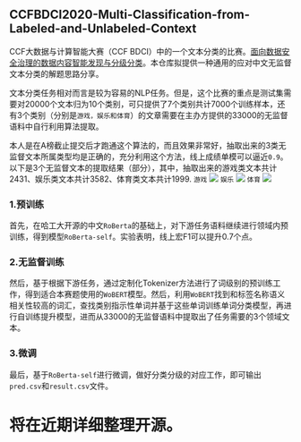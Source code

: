 ## CCFBDCI2020-Multi-Classification-from-Labeled-and-Unlabeled-Context

CCF大数据与计算智能大赛（CCF BDCI）中的一个文本分类的比赛。[面向数据安全治理的数据内容智能发现与分级分类](https://www.datafountain.cn/competitions/471)。本仓库拟提供一种通用的应对中文无监督文本分类的解题思路分享。

文本分类任务相对而言是较为容易的NLP任务。但是，这个比赛的重点是测试集需要对20000个文本归为10个类别，可只提供了7个类别共计7000个训练样本，还有3个类别（分别是```游戏，娱乐和体育```）的文章需要在主办方提供的33000的无监督语料中自行利用算法提取。

本人是在A榜截止提交后才跑通这个算法的，而且效果非常好，抽取出来的3类无监督文本所属类型均是正确的，充分利用这个方法，线上成绩单模可以逼近```0.9```。以下是3个无监督文本的提取结果（部分），其中，抽取出来的游戏类文本共计2431、娱乐类文本共计3582、体育类文本共计1999.
```游戏```
<img src='https://github.com/JeremySun1224/CCFBDCI2020-Multi-Classification-from-Labeled-and-Unlabeled-Context/blob/main/img/%E6%B8%B8%E6%88%8F.png'>
```娱乐```
<img src='https://github.com/JeremySun1224/CCFBDCI2020-Multi-Classification-from-Labeled-and-Unlabeled-Context/blob/main/img/%E5%A8%B1%E4%B9%90.png'>
```体育```
<img src='https://github.com/JeremySun1224/CCFBDCI2020-Multi-Classification-from-Labeled-and-Unlabeled-Context/blob/main/img/%E4%BD%93%E8%82%B2.png'>
### 1.预训练
首先，在哈工大开源的中文```RoBerta```的基础上，对下游任务语料继续进行领域内预训练，得到模型```RoBerta-self```。实验表明，线上宏F1可以提升0.7个点。
### 2.无监督训练
然后，基于根据下游任务，通过定制化Tokenizer方法进行了词级别的预训练工作，得到适合本赛题使用的```WoBERT```模型。然后，利用```WoBERT```找到和标签名称语义相关性较高的词汇，查找类别指示性单词并基于这些单词训练单词分类模型，再进行自训练提升模型，进而从33000的无监督语料中提取出了任务需要的3个领域文本。
### 3.微调
最后，基于```RoBerta-self```进行微调，做好分类分级的对应工作，即可输出```pred.csv```和```result.csv```文件。

# 将在近期详细整理开源。